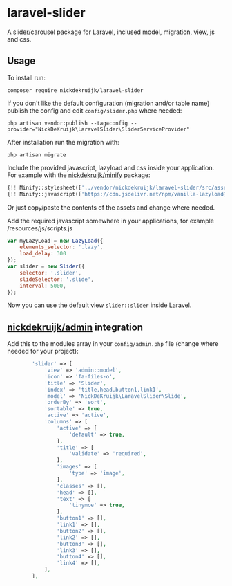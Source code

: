 # laravel-slider
A slider/carousel package for Laravel, inclused model, migration, view, js and css.

## Usage
To install run:

```composer require nickdekruijk/laravel-slider```

If you don't like the default configuration (migration and/or table name) publish the config and edit `config/slider.php` where needed:

```php artisan vendor:publish --tag=config --provider="NickDeKruijk\LaravelSlider\SliderServiceProvider"```

After installation run the migration with:

```php artisan migrate```

Include the provided javascript, lazyload and css inside your application. For example with the [nickdekruijk/minify](https://github.com/nickdekruijk/minify) package:

```php
{!! Minify::stylesheet(['../vendor/nickdekruijk/laravel-slider/src/assets/slider.css', '../resources/sass/styles.scss']) !!}
{!! Minify::javascript(['https://cdn.jsdelivr.net/npm/vanilla-lazyload@17.1.2/dist/lazyload.min.js', '../vendor/nickdekruijk/laravel-slider/src/assets/slider.js', '../resources/js/scripts.js']) !!}
```

Or just copy/paste the contents of the assets and change where needed.

Add the required javascript somewhere in your applications, for example /resources/js/scripts.js
```javascript
var myLazyLoad = new LazyLoad({
    elements_selector: '.lazy',
    load_delay: 300
});
var slider = new Slider({
    selector: '.slider',
    slideSelector: '.slide',
    interval: 5000,
});
```

Now you can use the default view `slider::slider` inside Laravel.

## [nickdekruijk/admin](https://github.com/nickdekruijk/admin) integration
Add this to the modules array in your `config/admin.php` file (change where needed for your project):
```php
        'slider' => [
            'view' => 'admin::model',
            'icon' => 'fa-files-o',
            'title' => 'Slider',
            'index' => 'title,head,button1,link1',
            'model' => 'NickDeKruijk\LaravelSlider\Slide',
            'orderBy' => 'sort',
            'sortable' => true,
            'active' => 'active',
            'columns' => [
                'active' => [
                    'default' => true,
                ],
                'title' => [
                    'validate' => 'required',
                ],
                'images' => [
                    'type' => 'image',
                ],
                'classes' => [],
                'head' => [],
                'text' => [
                    'tinymce' => true,
                ],
                'button1' => [],
                'link1' => [],
                'button2' => [],
                'link2' => [],
                'button3' => [],
                'link3' => [],
                'button4' => [],
                'link4' => [],
            ],
        ],
```

